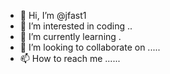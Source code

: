 - 👋 Hi, I’m @jfast1 
- 👀 I’m interested in coding ..
- 🌱 I’m currently learning .
- 💞️ I’m looking to collaborate on .....
- 📫 How to reach me ......

<!---
jfast1/jfast1 is a ✨ special ✨ repository because its `README.md` (this file) appears on your GitHub profile.
You can click the Preview link to take a look at your changes.
--->
